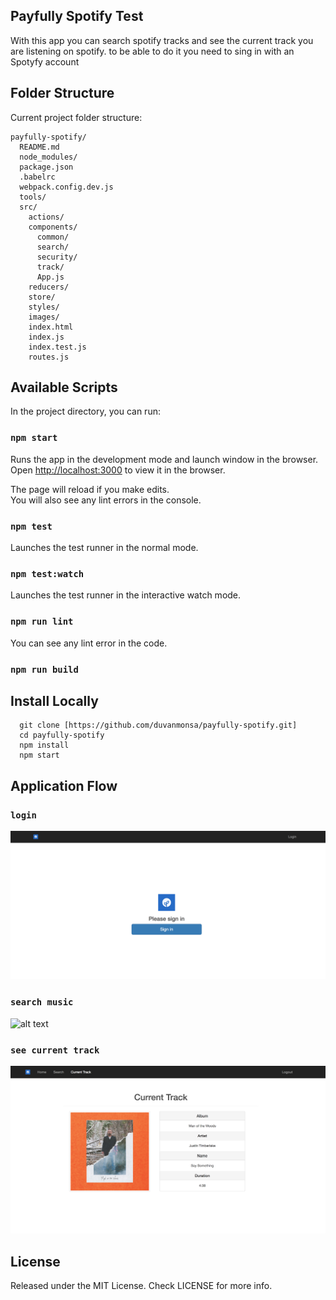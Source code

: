 
## Payfully Spotify Test

With this app you can search spotify tracks and see the current track you are listening on spotify.
to be able to do it you need to sing in with an Spotyfy account

## Folder Structure

Current project folder structure:

```
payfully-spotify/
  README.md
  node_modules/
  package.json
  .babelrc
  webpack.config.dev.js
  tools/
  src/
    actions/
    components/
      common/
      search/
      security/
      track/
      App.js
    reducers/
    store/
    styles/
    images/
    index.html
    index.js
    index.test.js
    routes.js
```

## Available Scripts

In the project directory, you can run:

### `npm start`

Runs the app in the development mode and launch  window in the browser.<br>
Open [http://localhost:3000](http://localhost:3000) to view it in the browser.

The page will reload if you make edits.<br>
You will also see any lint errors in the console.

### `npm test`

Launches the test runner in the normal mode.<br>

### `npm test:watch`

Launches the test runner in the interactive watch mode.<br>

### `npm run lint`

You can see any lint error in the code.<br>

### `npm run build`


## Install Locally

```
  git clone [https://github.com/duvanmonsa/payfully-spotify.git]
  cd payfully-spotify
  npm install
  npm start

```
## Application Flow

### `login`
![alt text](https://github.com/duvanmonsa/payfully-spotify/blob/master/login.png "Song")
### `search music`

![alt text](https://github.com/duvanmonsa/payfully-spotify/blob/master/seearch.png "Browse")
### `see current track`

![alt text](https://github.com/duvanmonsa/payfully-spotify/blob/master/track.png "Browse")

## License
Released under the MIT License. Check LICENSE for more info.
